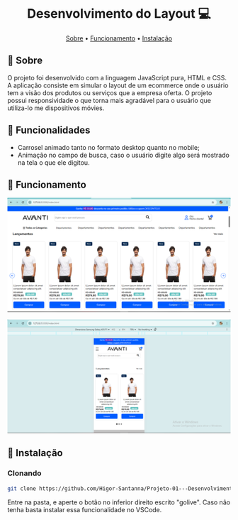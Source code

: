 [JAVASCRIPT__BADGE]: https://img.shields.io/badge/Javascript-000?style=for-the-badge&logo=javascript
[NODE__BADGE]: https://cdn4.iconfinder.com/data/icons/logos-3/454/nodejs-new-pantone-white-512.png
[PROJECT__BADGE]: https://img.shields.io/badge/📱Visit_this_project-000?style=for-the-badge&logo=project
[PROJECT__URL]: https://github.com/Fernanda-Kipper/Readme-Templates

<h1 align="center" style="font-weight: bold;"> Desenvolvimento do Layout  💻</h1>

<p align="center">
 <a href="#about">Sobre</a> • 
 <a href="#images">Funcionamento</a> • 
  <a href="#install">Instalação</a>
</p>

<h2 id="started">📌 Sobre</h2>

O projeto foi desenvolvido com a linguagem JavaScript pura, HTML e CSS. A aplicação consiste em simular o layout de um ecommerce onde o usuário tem a visão dos produtos ou serviços que a empresa oferta. O projeto possui responsividade o que torna mais agradável para o usuário que utiliza-lo me dispositivos móvies.

<h2 id="started">📌 Funcionalidades</h2>

- Carrosel animado tanto no formato desktop quanto no mobile;
- Animação no campo de busca, caso o usuário digite algo será mostrado na tela o que ele digitou.

<h2 id="images">📍 Funcionamento</h2>

<p align="center">
    <img src="./images/avanti-1.png" alt="avanti1" width="600px">
</p>

<p align="center">
    <img src="./images/avanti-3.png" alt="avanti2" width="600px">
</p>

<h2 id="started">🚀 Instalação</h2>

<h3>Clonando</h3>

```bash
git clone https://github.com/Higor-Santanna/Projeto-01---Desenvolvimento-do-Layout-.git
```

Entre na pasta, e aperte o botão no inferior direito escrito "golive". Caso não tenha basta instalar essa funcionalidade no VSCode.